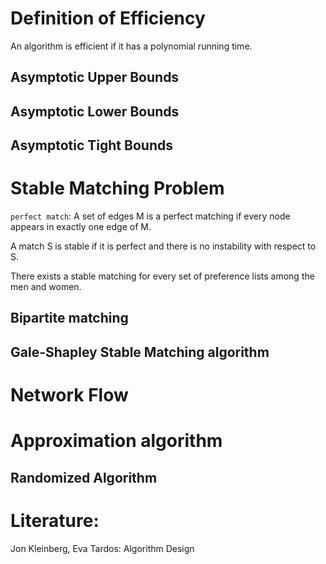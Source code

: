 # Definition of Efficiency
An algorithm is efficient if it has a polynomial running time.  

## Asymptotic Upper Bounds
## Asymptotic Lower Bounds
## Asymptotic Tight Bounds


# Stable Matching Problem
`perfect match`: A set of edges M is a perfect matching if every node appears in exactly one edge of M. 


A match S is stable if it is perfect and there is no instability with respect to S. 

There exists a stable matching for every set of preference lists among the men and women.  
## Bipartite matching
## Gale-Shapley Stable Matching algorithm

# Network Flow



# Approximation algorithm 

## Randomized Algorithm


# Literature:
Jon Kleinberg, Eva Tardos: Algorithm Design
